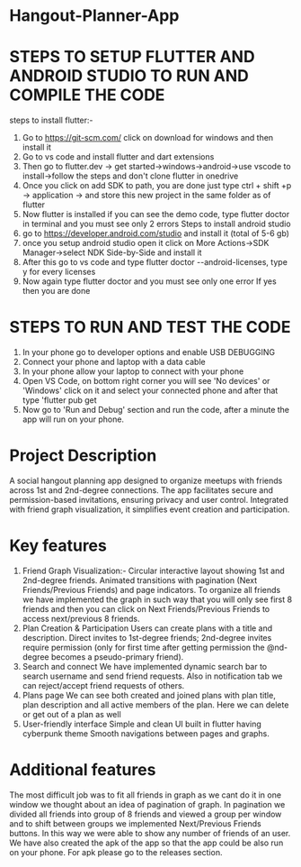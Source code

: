 # Hangout-Planner-App
#  STEPS TO SETUP FLUTTER AND ANDROID STUDIO TO RUN AND COMPILE THE CODE
  steps to install flutter:-
  1) Go to https://git-scm.com/ click on download for windows and then install it
  2) Go to vs code and install flutter and dart extensions
  3) Then go to flutter.dev -> get started->windows->android->use vscode to install->follow the steps and don't clone flutter in onedrive
  4) Once you click on add SDK to path, you are done just type ctrl + shift +p -> application -> and store this new project in the same folder as of flutter
  5) Now flutter is installed if you can see the demo code, type flutter doctor in terminal and you must see only 2 errors 
  Steps to install android studio
  1) go to https://developer.android.com/studio and install it (total of 5-6 gb) 
  2) once you setup android studio open it click on More Actions->SDK Manager->select NDK Side-by-Side and install it
  3) After this go to vs code and type   flutter doctor --android-licenses, type y for every licenses
  4) Now again type flutter doctor and you must see only one error If yes then you are done
# STEPS TO RUN AND TEST THE CODE
  1) In your phone go to developer options and enable USB DEBUGGING
  2) Connect your phone and laptop with a data cable
  3) In your phone allow your laptop to connect with your phone
  4) Open VS Code, on bottom right corner you will see 'No devices' or 'Windows' click on it and select your connected phone and after that type 'flutter pub get
  5) Now go to 'Run and Debug' section and run the code, after a minute the app will run on your phone.
# Project Description
  A social hangout planning app designed to organize meetups with friends across 1st and 2nd-degree connections. The app facilitates secure and permission-based           invitations, ensuring privacy and user control. Integrated with friend graph visualization, it simplifies event creation and participation.
# Key features
  1) Friend Graph Visualization:-
     Circular interactive layout showing 1st and 2nd-degree friends.
     Animated transitions with pagination (Next Friends/Previous Friends) and page indicators.
     To organize all friends we have implemented the graph in such way that you will only see first 8 friends and then you can click on Next Friends/Previous Friends to      access next/previous 8 friends.
  2) Plan Creation & Participation
     Users can create plans with a title and description.
     Direct invites to 1st-degree friends; 2nd-degree invites require permission (only for first time after getting permission the @nd-degree becomes a pseudo-primary        friend).
  3) Search and connect
     We have implemented dynamic search bar to search username and send friend requests.
     Also in notification tab we can reject/accept friend requests of others.
  4) Plans page
     We can see both created and joined plans with plan title, plan description and all active members of the plan.
     Here we can delete or get out of a plan as well
  5) User-friendly interface
     Simple and clean UI built in flutter having cyberpunk theme
     Smooth navigations between pages and graphs.
 # Additional features
  The most difficult job was to fit all friends in graph as we cant do it in one window we thought about an idea of pagination of graph. In pagination we divided all      friends into group of 8 friends and viewed a group per window and to shift between groups we implemented Next/Previous Friends buttons. In this way we were able to      show any number of friends of an user.
  We have also created the apk of the app so that the app could be also run on your phone. For apk please go to the releases section.
  
       
